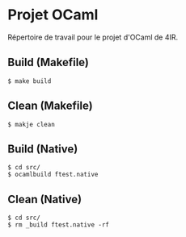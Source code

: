 # Projet OCaml
Répertoire de travail pour le projet d'OCaml de 4IR.

## Build (Makefile)
```
$ make build
```

## Clean (Makefile)
```
$ makje clean
```

## Build (Native)
```
$ cd src/
$ ocamlbuild ftest.native
```

## Clean (Native)
```
$ cd src/
$ rm _build ftest.native -rf
```


